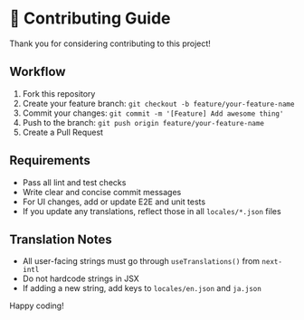 # 🤝 Contributing Guide

Thank you for considering contributing to this project!

## Workflow

1. Fork this repository  
2. Create your feature branch: `git checkout -b feature/your-feature-name`  
3. Commit your changes: `git commit -m '[Feature] Add awesome thing'`  
4. Push to the branch: `git push origin feature/your-feature-name`  
5. Create a Pull Request

## Requirements

- Pass all lint and test checks  
- Write clear and concise commit messages  
- For UI changes, add or update E2E and unit tests  
- If you update any translations, reflect those in all `locales/*.json` files

## Translation Notes

- All user-facing strings must go through `useTranslations()` from `next-intl`  
- Do not hardcode strings in JSX  
- If adding a new string, add keys to `locales/en.json` and `ja.json`

Happy coding!
